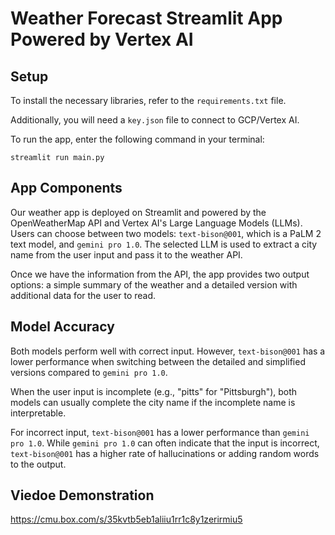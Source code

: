 # Weather Forecast Streamlit App Powered by Vertex AI

## Setup

To install the necessary libraries, refer to the `requirements.txt` file.

Additionally, you will need a `key.json` file to connect to GCP/Vertex AI.

To run the app, enter the following command in your terminal:

 ```streamlit run main.py``` 


## App Components

Our weather app is deployed on Streamlit and powered by the OpenWeatherMap API and Vertex AI's Large Language Models (LLMs). Users can choose between two models: `text-bison@001`, which is a PaLM 2 text model, and `gemini pro 1.0`. The selected LLM is used to extract a city name from the user input and pass it to the weather API.

Once we have the information from the API, the app provides two output options: a simple summary of the weather and a detailed version with additional data for the user to read.

## Model Accuracy

Both models perform well with correct input. However, `text-bison@001` has a lower performance when switching between the detailed and simplified versions compared to `gemini pro 1.0`.

When the user input is incomplete (e.g., "pitts" for "Pittsburgh"), both models can usually complete the city name if the incomplete name is interpretable.

For incorrect input, `text-bison@001` has a lower performance than `gemini pro 1.0`. While `gemini pro 1.0` can often indicate that the input is incorrect, `text-bison@001` has a higher rate of hallucinations or adding random words to the output.

## Viedoe Demonstration

https://cmu.box.com/s/35kvtb5eb1aliiu1rr1c8y1zerirmiu5
